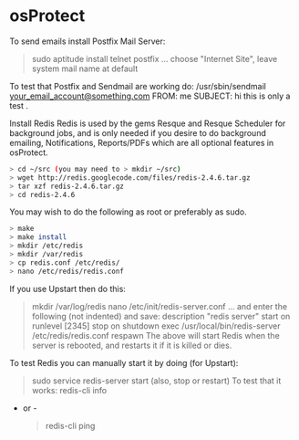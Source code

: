 # osProtect

To send emails install Postfix Mail Server:
  > sudo aptitude install telnet postfix
... choose "Internet Site", leave system mail name at default

To test that Postfix and Sendmail are working do:
    /usr/sbin/sendmail your_email_account@something.com
    FROM: me
    SUBJECT: hi
    this is only a test
    . <press Enter twice>

Install Redis
Redis is used by the gems Resque and Resque Scheduler for background jobs, and is only
needed if you desire to do background emailing, Notifications, Reports/PDFs which are 
all optional features in osProtect.
```bash
> cd ~/src (you may need to > mkdir ~/src)
> wget http://redis.googlecode.com/files/redis-2.4.6.tar.gz
> tar xzf redis-2.4.6.tar.gz
> cd redis-2.4.6
```

You may wish to do the following as root or preferably as sudo.
```bash
> make
> make install
> mkdir /etc/redis
> mkdir /var/redis
> cp redis.conf /etc/redis/
> nano /etc/redis/redis.conf
```

If you use Upstart then do this:
> mkdir /var/log/redis
> nano /etc/init/redis-server.conf ... and enter the following (not indented) and save:
  description "redis server"
  start on runlevel [2345]
  stop on shutdown
  exec /usr/local/bin/redis-server /etc/redis/redis.conf
  respawn
The above will start Redis when the server is rebooted, and restarts it if it is killed or dies.

To test Redis you can manually start it by doing (for Upstart):
  > sudo service redis-server start (also, stop or restart)
To test that it works:
  > redis-cli info
- or -
  > redis-cli ping
